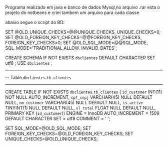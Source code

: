 Programa realizado em java e banco de dados Mysql,no arquivo .rar esta o projeto do netbeans e criei tambem um arquivo para cada classe


abaixo segue o script do BD:


SET @OLD_UNIQUE_CHECKS=@@UNIQUE_CHECKS, UNIQUE_CHECKS=0;
SET @OLD_FOREIGN_KEY_CHECKS=@@FOREIGN_KEY_CHECKS, FOREIGN_KEY_CHECKS=0;
SET @OLD_SQL_MODE=@@SQL_MODE, SQL_MODE='TRADITIONAL,ALLOW_INVALID_DATES';



CREATE SCHEMA IF NOT EXISTS `dbclientes` DEFAULT CHARACTER SET utf8 ;
USE `dbclientes` ;

-- -----------------------------------------------------
-- Table `dbclientes`.`tb_clientes`
-- -----------------------------------------------------
CREATE TABLE IF NOT EXISTS `dbclientes`.`tb_clientes` (
  `id_customer` INT(11) NOT NULL AUTO_INCREMENT,
  `cpf_cnpj` VARCHAR(45) NULL DEFAULT NULL,
  `nm_customer` VARCHAR(45) NULL DEFAULT NULL,
  `is_active` TINYINT(1) NULL DEFAULT NULL,
  `vl_total` FLOAT NULL DEFAULT NULL,
  PRIMARY KEY (`id_customer`))
ENGINE = InnoDB
AUTO_INCREMENT = 1509
DEFAULT CHARACTER SET = utf8
COMMENT = '	';


SET SQL_MODE=@OLD_SQL_MODE;
SET FOREIGN_KEY_CHECKS=@OLD_FOREIGN_KEY_CHECKS;
SET UNIQUE_CHECKS=@OLD_UNIQUE_CHECKS;
